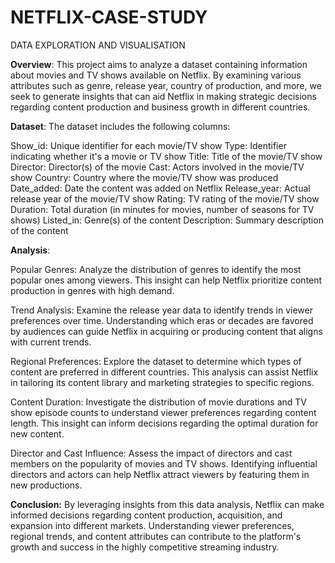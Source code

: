 # NETFLIX-CASE-STUDY
DATA EXPLORATION AND VISUALISATION

**Overview**:
This project aims to analyze a dataset containing information about movies and TV shows available on Netflix. By examining various attributes such as genre, release year, country of production, and more, we seek to generate insights that can aid Netflix in making strategic decisions regarding content production and business growth in different countries.

**Dataset**:
The dataset includes the following columns:

Show_id: Unique identifier for each movie/TV show
Type: Identifier indicating whether it's a movie or TV show
Title: Title of the movie/TV show
Director: Director(s) of the movie
Cast: Actors involved in the movie/TV show
Country: Country where the movie/TV show was produced
Date_added: Date the content was added on Netflix
Release_year: Actual release year of the movie/TV show
Rating: TV rating of the movie/TV show
Duration: Total duration (in minutes for movies, number of seasons for TV shows)
Listed_in: Genre(s) of the content
Description: Summary description of the content

**Analysis**:

Popular Genres: Analyze the distribution of genres to identify the most popular ones among viewers. This insight can help Netflix prioritize content production in genres with high demand.

Trend Analysis: Examine the release year data to identify trends in viewer preferences over time. Understanding which eras or decades are favored by audiences can guide Netflix in acquiring or producing content that aligns with current trends.

Regional Preferences: Explore the dataset to determine which types of content are preferred in different countries. This analysis can assist Netflix in tailoring its content library and marketing strategies to specific regions.

Content Duration: Investigate the distribution of movie durations and TV show episode counts to understand viewer preferences regarding content length. This insight can inform decisions regarding the optimal duration for new content.

Director and Cast Influence: Assess the impact of directors and cast members on the popularity of movies and TV shows. Identifying influential directors and actors can help Netflix attract viewers by featuring them in new productions.

**Conclusion:**
By leveraging insights from this data analysis, Netflix can make informed decisions regarding content production, acquisition, and expansion into different markets. Understanding viewer preferences, regional trends, and content attributes can contribute to the platform's growth and success in the highly competitive streaming industry.
